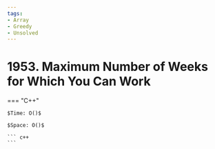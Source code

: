 ```yaml
---
tags:
- Array
- Greedy
- Unsolved
---
```



# 1953. Maximum Number of Weeks for Which You Can Work

=== "C++"

    $Time: O()$

    $Space: O()$

    ``` c++
    ```